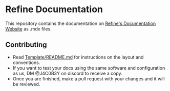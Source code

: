 # Refine Documentation
This repository contains the documentation on [Refine's Documentation Website](https://docs.refinedev.xyz) as .mdx files.

## Contributing

- Read [Template/README.md](https://github.com/RefineDevelopment/Documentation/blob/master/Template/_README.md) for instructions on the layout and conventions.
- If you want to test your docs using the same software and configuration as us, DM @J4C0B3Y on discord to receive a copy.
- Once you are finished, make a pull request with your changes and it will be reviewed.

